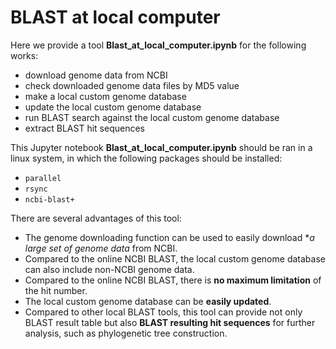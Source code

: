 # BLAST at local computer
Here we provide a tool **Blast_at_local_computer.ipynb** for the following works:
* download genome data from NCBI
* check downloaded genome data files by MD5 value
* make a local custom genome database
* update the local custom genome database
* run BLAST search against the local custom genome database
* extract BLAST hit sequences

This Jupyter notebook **Blast_at_local_computer.ipynb** should be ran in a linux system, in which the following packages should be installed:
* `parallel`
* `rsync` 
* `ncbi-blast+` 

There are several advantages of this tool:
* The genome downloading function can be used to easily download **a large set of genome data* from NCBI.
* Compared to the online NCBI BLAST, the local custom genome database can also include non-NCBI genome data.
* Compared to the online NCBI BLAST, there is **no maximum limitation** of the hit number. 
* The local custom genome database can be **easily updated**. 
* Compared to other local BLAST tools, this tool can provide not only BLAST result table but also **BLAST resulting hit sequences** for further analysis, such as phylogenetic tree construction. 
